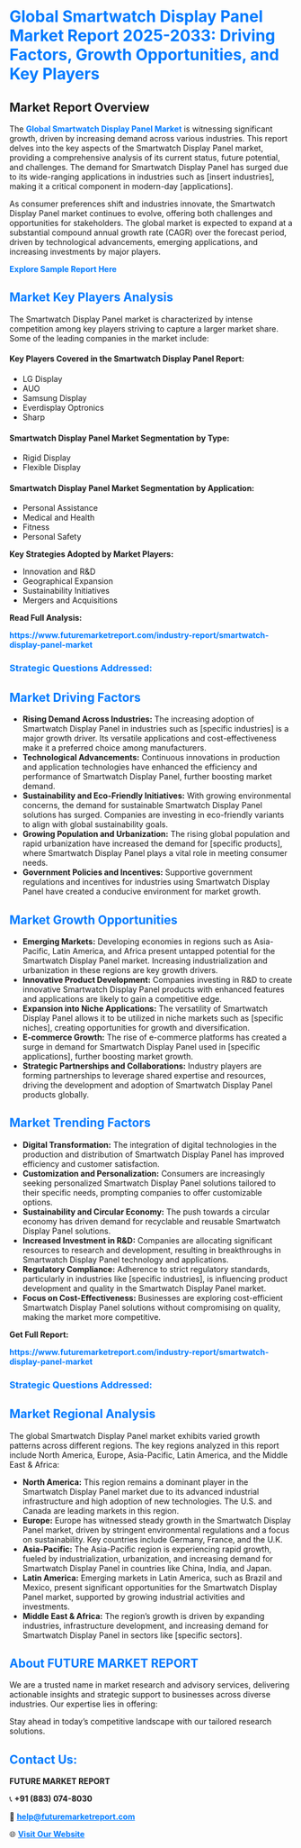 <h1 style="color: #007BFF;">Global Smartwatch Display Panel Market Report 2025-2033: Driving Factors, Growth Opportunities, and Key Players</h1>

<section id="overview">
<h2>Market Report Overview</h2>
<p>The <a href="https://www.futuremarketreport.com/industry-report/smartwatch-display-panel-market" style="color: #007BFF; text-decoration: none;"><strong>Global Smartwatch Display Panel Market</strong></a> is witnessing significant growth, driven by increasing demand across various industries. This report delves into the key aspects of the Smartwatch Display Panel market, providing a comprehensive analysis of its current status, future potential, and challenges. The demand for Smartwatch Display Panel has surged due to its wide-ranging applications in industries such as [insert industries], making it a critical component in modern-day [applications].</p>
<p>As consumer preferences shift and industries innovate, the Smartwatch Display Panel market continues to evolve, offering both challenges and opportunities for stakeholders. The global market is expected to expand at a substantial compound annual growth rate (CAGR) over the forecast period, driven by technological advancements, emerging applications, and increasing investments by major players.</p>
</section>

<section id="overview">
<p><a href="https://www.futuremarketreport.com/request-sample/reportId=115642" style="color: #007BFF; text-decoration: none;"><strong>Explore Sample Report Here</strong></a></p>
</section>

<section id="key-players">
<h2 style="color: #007BFF;">Market Key Players Analysis</h2>
<p>The Smartwatch Display Panel market is characterized by intense competition among key players striving to capture a larger market share. Some of the leading companies in the market include:</p>
<h4>Key Players Covered in the Smartwatch Display Panel Report:</h4>
<ul><li>LG Display</li><li>AUO</li><li>Samsung Display</li><li>Everdisplay Optronics</li><li>Sharp</li></ul>
<h4>Smartwatch Display Panel Market Segmentation by Type:</h4>
<ul><li>Rigid Display</li><li>Flexible Display</li></ul>

<h4>Smartwatch Display Panel Market Segmentation by Application:</h4>
<ul><li>Personal Assistance</li><li>Medical and Health</li><li>Fitness</li><li>Personal Safety</li></ul>
<p><strong>Key Strategies Adopted by Market Players:</strong></p>
<ul>
<li>Innovation and R&D</li>
<li>Geographical Expansion</li>
<li>Sustainability Initiatives</li>
<li>Mergers and Acquisitions</li>
</ul>
</section>

<section>
<p><strong>Read Full Analysis: </strong></p><a href="https://www.futuremarketreport.com/industry-report/smartwatch-display-panel-market" style="color: #007BFF; text-decoration: none;"><strong>https://www.futuremarketreport.com/industry-report/smartwatch-display-panel-market</strong></a>
<h3 style="color: #007BFF;">Strategic Questions Addressed:</h3>
</section>

<section id="driving-factors">
<h2 style="color: #007BFF;">Market Driving Factors</h2>
<ul>
<li><strong>Rising Demand Across Industries:</strong> The increasing adoption of Smartwatch Display Panel in industries such as [specific industries] is a major growth driver. Its versatile applications and cost-effectiveness make it a preferred choice among manufacturers.</li>
<li><strong>Technological Advancements:</strong> Continuous innovations in production and application technologies have enhanced the efficiency and performance of Smartwatch Display Panel, further boosting market demand.</li>
<li><strong>Sustainability and Eco-Friendly Initiatives:</strong> With growing environmental concerns, the demand for sustainable Smartwatch Display Panel solutions has surged. Companies are investing in eco-friendly variants to align with global sustainability goals.</li>
<li><strong>Growing Population and Urbanization:</strong> The rising global population and rapid urbanization have increased the demand for [specific products], where Smartwatch Display Panel plays a vital role in meeting consumer needs.</li>
<li><strong>Government Policies and Incentives:</strong> Supportive government regulations and incentives for industries using Smartwatch Display Panel have created a conducive environment for market growth.</li>
</ul>
</section>

<section id="growth-opportunities">
<h2 style="color: #007BFF;">Market Growth Opportunities</h2>
<ul>
<li><strong>Emerging Markets:</strong> Developing economies in regions such as Asia-Pacific, Latin America, and Africa present untapped potential for the Smartwatch Display Panel market. Increasing industrialization and urbanization in these regions are key growth drivers.</li>
<li><strong>Innovative Product Development:</strong> Companies investing in R&D to create innovative Smartwatch Display Panel products with enhanced features and applications are likely to gain a competitive edge.</li>
<li><strong>Expansion into Niche Applications:</strong> The versatility of Smartwatch Display Panel allows it to be utilized in niche markets such as [specific niches], creating opportunities for growth and diversification.</li>
<li><strong>E-commerce Growth:</strong> The rise of e-commerce platforms has created a surge in demand for Smartwatch Display Panel used in [specific applications], further boosting market growth.</li>
<li><strong>Strategic Partnerships and Collaborations:</strong> Industry players are forming partnerships to leverage shared expertise and resources, driving the development and adoption of Smartwatch Display Panel products globally.</li>
</ul>
</section>

<section id="trending-factors">
<h2 style="color: #007BFF;">Market Trending Factors</h2>
<ul>
<li><strong>Digital Transformation:</strong> The integration of digital technologies in the production and distribution of Smartwatch Display Panel has improved efficiency and customer satisfaction.</li>
<li><strong>Customization and Personalization:</strong> Consumers are increasingly seeking personalized Smartwatch Display Panel solutions tailored to their specific needs, prompting companies to offer customizable options.</li>
<li><strong>Sustainability and Circular Economy:</strong> The push towards a circular economy has driven demand for recyclable and reusable Smartwatch Display Panel solutions.</li>
<li><strong>Increased Investment in R&D:</strong> Companies are allocating significant resources to research and development, resulting in breakthroughs in Smartwatch Display Panel technology and applications.</li>
<li><strong>Regulatory Compliance:</strong> Adherence to strict regulatory standards, particularly in industries like [specific industries], is influencing product development and quality in the Smartwatch Display Panel market.</li>
<li><strong>Focus on Cost-Effectiveness:</strong> Businesses are exploring cost-efficient Smartwatch Display Panel solutions without compromising on quality, making the market more competitive.</li>
</ul>
</section>

<section>
<p><strong>Get Full Report: </strong></p><a href="https://www.futuremarketreport.com/industry-report/smartwatch-display-panel-market" style="color: #007BFF; text-decoration: none;"><strong>https://www.futuremarketreport.com/industry-report/smartwatch-display-panel-market</strong></a>
<h3 style="color: #007BFF;">Strategic Questions Addressed:</h3>
</section>


<section id="regional-analysis">
<h2 style="color: #007BFF;">Market Regional Analysis</h2>
<p>The global Smartwatch Display Panel market exhibits varied growth patterns across different regions. The key regions analyzed in this report include North America, Europe, Asia-Pacific, Latin America, and the Middle East & Africa:</p>
<ul>
<li><strong>North America:</strong> This region remains a dominant player in the Smartwatch Display Panel market due to its advanced industrial infrastructure and high adoption of new technologies. The U.S. and Canada are leading markets in this region.</li>
<li><strong>Europe:</strong> Europe has witnessed steady growth in the Smartwatch Display Panel market, driven by stringent environmental regulations and a focus on sustainability. Key countries include Germany, France, and the U.K.</li>
<li><strong>Asia-Pacific:</strong> The Asia-Pacific region is experiencing rapid growth, fueled by industrialization, urbanization, and increasing demand for Smartwatch Display Panel in countries like China, India, and Japan.</li>
<li><strong>Latin America:</strong> Emerging markets in Latin America, such as Brazil and Mexico, present significant opportunities for the Smartwatch Display Panel market, supported by growing industrial activities and investments.</li>
<li><strong>Middle East & Africa:</strong> The region’s growth is driven by expanding industries, infrastructure development, and increasing demand for Smartwatch Display Panel in sectors like [specific sectors].</li>
</ul>
</section>

<footer>
<h2 style="color: #007BFF;">About FUTURE MARKET REPORT</h2>
<p>We are a trusted name in market research and advisory services, delivering actionable insights and strategic support to businesses across diverse industries. Our expertise lies in offering:</p>

<p>Stay ahead in today’s competitive landscape with our tailored research solutions.</p>

<h2 style="color: #007BFF;">Contact Us:</h2>
<p><strong>FUTURE MARKET REPORT</strong></p>
<p>📞 <strong>+91 (883) 074-8030</strong></p>
<p>📧 <strong><a href="mailto:help@futuremarketreport.com" style="color: #007BFF;">help@futuremarketreport.com</a></strong></p>
<p>🌐 <strong><a href="https://www.futuremarketreport.com/" style="color: #007BFF;">Visit Our Website</a></strong></p>
</footer>